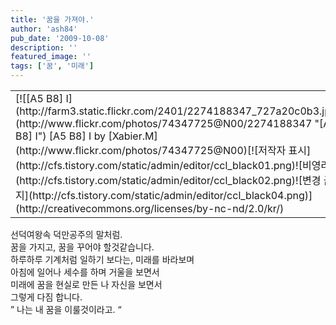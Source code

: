 ```yaml
---
title: '꿈을 가져야.'
author: 'ash84'
pub_date: '2009-10-08'
description: ''
featured_image: ''
tags: ['꿈', '미래']
---
```



<table class="flickrImgSearch"><tbody><tr><td>[![[A5 B8] I](http://farm3.static.flickr.com/2401/2274188347_727a20c0b3.jpg)](http://www.flickr.com/photos/74347725@N00/2274188347 "[A5 B8] I")  
<span>[A5 B8] I by [Xabier.M](http://www.flickr.com/photos/74347725@N00)</span>[![저작자 표시](http://cfs.tistory.com/static/admin/editor/ccl_black01.png)![비영리](http://cfs.tistory.com/static/admin/editor/ccl_black02.png)![변경 금지](http://cfs.tistory.com/static/admin/editor/ccl_black04.png)](http://creativecommons.org/licenses/by-nc-nd/2.0/kr/)</td></tr></tbody></table>선덕여왕속 덕만공주의 말처럼. 

<div></div><div>꿈을 가지고, 꿈을 꾸어야 할것같습니다. </div><div></div><div> 하루하루 기계처럼 일하기 보다는, 미래를 바라보며</div><div>아침에 일어나 세수를 하며 거울을 보면서 </div><div>미래에 꿈을 현실로 만든 나 자신을 보면서 </div><div></div><div> 그렇게 다짐 합니다. </div><div></div><div> ” 나는 내 꿈을 이룰것이라고. “</div>

